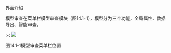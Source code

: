 界面介绍
<br/>

模型审查在菜单栏模型审查模块（图14.1-1），模型分为三个功能，全局属性、数据导出、智能审查。
<br/>


:-: ![ ](images/141.png)

图14.1-1模型审查菜单栏位置